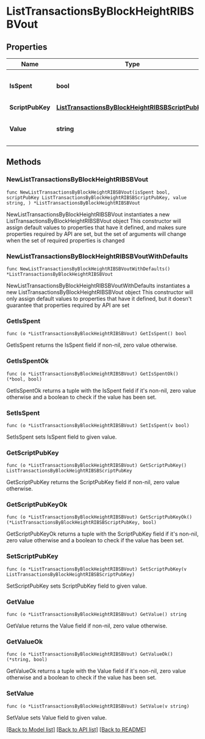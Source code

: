 # ListTransactionsByBlockHeightRIBSBVout

## Properties

Name | Type | Description | Notes
------------ | ------------- | ------------- | -------------
**IsSpent** | **bool** | Defines whether the output is spent or not. | 
**ScriptPubKey** | [**ListTransactionsByBlockHeightRIBSBScriptPubKey**](ListTransactionsByBlockHeightRIBSBScriptPubKey.md) |  | 
**Value** | **string** | Represents the sent/received amount. | 

## Methods

### NewListTransactionsByBlockHeightRIBSBVout

`func NewListTransactionsByBlockHeightRIBSBVout(isSpent bool, scriptPubKey ListTransactionsByBlockHeightRIBSBScriptPubKey, value string, ) *ListTransactionsByBlockHeightRIBSBVout`

NewListTransactionsByBlockHeightRIBSBVout instantiates a new ListTransactionsByBlockHeightRIBSBVout object
This constructor will assign default values to properties that have it defined,
and makes sure properties required by API are set, but the set of arguments
will change when the set of required properties is changed

### NewListTransactionsByBlockHeightRIBSBVoutWithDefaults

`func NewListTransactionsByBlockHeightRIBSBVoutWithDefaults() *ListTransactionsByBlockHeightRIBSBVout`

NewListTransactionsByBlockHeightRIBSBVoutWithDefaults instantiates a new ListTransactionsByBlockHeightRIBSBVout object
This constructor will only assign default values to properties that have it defined,
but it doesn't guarantee that properties required by API are set

### GetIsSpent

`func (o *ListTransactionsByBlockHeightRIBSBVout) GetIsSpent() bool`

GetIsSpent returns the IsSpent field if non-nil, zero value otherwise.

### GetIsSpentOk

`func (o *ListTransactionsByBlockHeightRIBSBVout) GetIsSpentOk() (*bool, bool)`

GetIsSpentOk returns a tuple with the IsSpent field if it's non-nil, zero value otherwise
and a boolean to check if the value has been set.

### SetIsSpent

`func (o *ListTransactionsByBlockHeightRIBSBVout) SetIsSpent(v bool)`

SetIsSpent sets IsSpent field to given value.


### GetScriptPubKey

`func (o *ListTransactionsByBlockHeightRIBSBVout) GetScriptPubKey() ListTransactionsByBlockHeightRIBSBScriptPubKey`

GetScriptPubKey returns the ScriptPubKey field if non-nil, zero value otherwise.

### GetScriptPubKeyOk

`func (o *ListTransactionsByBlockHeightRIBSBVout) GetScriptPubKeyOk() (*ListTransactionsByBlockHeightRIBSBScriptPubKey, bool)`

GetScriptPubKeyOk returns a tuple with the ScriptPubKey field if it's non-nil, zero value otherwise
and a boolean to check if the value has been set.

### SetScriptPubKey

`func (o *ListTransactionsByBlockHeightRIBSBVout) SetScriptPubKey(v ListTransactionsByBlockHeightRIBSBScriptPubKey)`

SetScriptPubKey sets ScriptPubKey field to given value.


### GetValue

`func (o *ListTransactionsByBlockHeightRIBSBVout) GetValue() string`

GetValue returns the Value field if non-nil, zero value otherwise.

### GetValueOk

`func (o *ListTransactionsByBlockHeightRIBSBVout) GetValueOk() (*string, bool)`

GetValueOk returns a tuple with the Value field if it's non-nil, zero value otherwise
and a boolean to check if the value has been set.

### SetValue

`func (o *ListTransactionsByBlockHeightRIBSBVout) SetValue(v string)`

SetValue sets Value field to given value.



[[Back to Model list]](../README.md#documentation-for-models) [[Back to API list]](../README.md#documentation-for-api-endpoints) [[Back to README]](../README.md)


